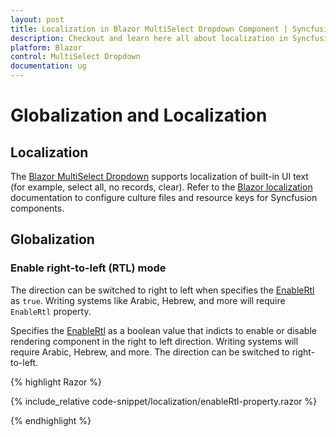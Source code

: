 ```yaml
---
layout: post
title: Localization in Blazor MultiSelect Dropdown Component | Syncfusion
description: Checkout and learn here all about localization in Syncfusion Blazor MultiSelect Dropdown component and more.
platform: Blazor
control: MultiSelect Dropdown
documentation: ug
---
```


# Globalization and Localization

## Localization

The [Blazor MultiSelect Dropdown](https://www.syncfusion.com/blazor-components/blazor-multiselect-dropdown) supports localization of built-in UI text (for example, select all, no records, clear). Refer to the [Blazor localization](https://blazor.syncfusion.com/documentation/common/localization) documentation to configure culture files and resource keys for Syncfusion components.
## Globalization

### Enable right-to-left (RTL) mode

The direction can be switched to right to left when specifies the [EnableRtl](https://help.syncfusion.com/cr/blazor/Syncfusion.Blazor.DropDowns.DropDownListModel-2.html#Syncfusion_Blazor_DropDowns_DropDownListModel_2_EnableRtl) as `true`. Writing systems like Arabic, Hebrew, and more will require `EnableRtl` property.

Specifies the [EnableRtl](https://help.syncfusion.com/cr/blazor/Syncfusion.Blazor.DropDowns.DropDownListModel-2.html#Syncfusion_Blazor_DropDowns_DropDownListModel_2_EnableRtl) as a boolean value that indicts to enable or disable rendering component in the right to left direction. Writing systems will require Arabic, Hebrew, and more. The direction can be switched to right-to-left.

{% highlight Razor %}

{% include_relative code-snippet/localization/enableRtl-property.razor %}

{% endhighlight %}